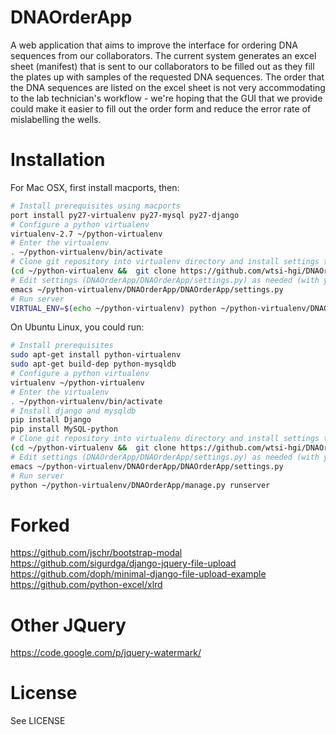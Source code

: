 DNAOrderApp
===========

A web application that aims to improve the interface for ordering DNA sequences from our collaborators. The current system generates an excel sheet (manifest) that is sent to our collaborators to be filled out as they fill the plates up with samples of the requested DNA sequences. The order that the DNA sequences are listed on the excel sheet is not very accommodating to the lab technician's workflow -  we're hoping that the GUI that we provide could make it easier to fill out the order form and reduce the error rate of mislabelling the wells. 

Installation
============
For Mac OSX, first install macports, then:
```bash
# Install prerequisites using macports
port install py27-virtualenv py27-mysql py27-django
# Configure a python virtualenv 
virtualenv-2.7 ~/python-virtualenv
# Enter the virtualenv
. ~/python-virtualenv/bin/activate
# Clone git repository into virtualenv directory and install settings template
(cd ~/python-virtualenv &&  git clone https://github.com/wtsi-hgi/DNAOrderApp.git && cp DNAOrderApp/DNAOrderApp/settings.py.tmpl DNAOrderApp/DNAOrderApp/settings.py)
# Edit settings (DNAOrderApp/DNAOrderApp/settings.py) as needed (with your favorite text editor)
emacs ~/python-virtualenv/DNAOrderApp/DNAOrderApp/settings.py
# Run server
VIRTUAL_ENV=$(echo ~/python-virtualenv) python ~/python-virtualenv/DNAOrderApp/manage.py runserver
```

On Ubuntu Linux, you could run:
```bash
# Install prerequisites
sudo apt-get install python-virtualenv
sudo apt-get build-dep python-mysqldb
# Configure a python virtualenv 
virtualenv ~/python-virtualenv 
# Enter the virtualenv
. ~/python-virtualenv/bin/activate
# Install django and mysqldb
pip install Django
pip install MySQL-python
# Clone git repository into virtualenv directory and install settings template
(cd ~/python-virtualenv &&  git clone https://github.com/wtsi-hgi/DNAOrderApp.git && cp DNAOrderApp/DNAOrderApp/settings.py.tmpl DNAOrderApp/DNAOrderApp/settings.py)
# Edit settings (DNAOrderApp/DNAOrderApp/settings.py) as needed (with your favorite text editor)
emacs ~/python-virtualenv/DNAOrderApp/DNAOrderApp/settings.py
# Run server
python ~/python-virtualenv/DNAOrderApp/manage.py runserver
```

Forked
=======
https://github.com/jschr/bootstrap-modal <br>
https://github.com/sigurdga/django-jquery-file-upload <br>
https://github.com/doph/minimal-django-file-upload-example <br>
https://github.com/python-excel/xlrd <br>

Other JQuery
==============

https://code.google.com/p/jquery-watermark/


License
=======
See LICENSE


